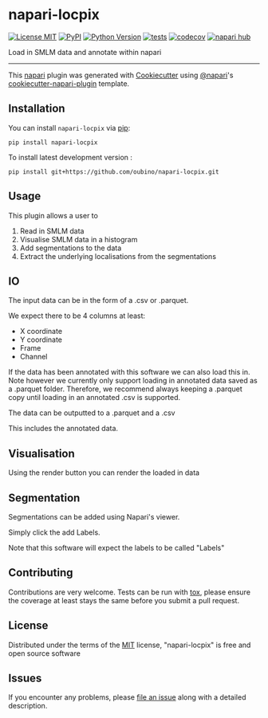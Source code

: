 # napari-locpix

[![License MIT](https://img.shields.io/pypi/l/napari-locpix.svg?color=green)](https://github.com/oubino/napari-locpix/raw/main/LICENSE)
[![PyPI](https://img.shields.io/pypi/v/napari-locpix.svg?color=green)](https://pypi.org/project/napari-locpix)
[![Python Version](https://img.shields.io/pypi/pyversions/napari-locpix.svg?color=green)](https://python.org)
[![tests](https://github.com/oubino/napari-locpix/workflows/tests/badge.svg)](https://github.com/oubino/napari-locpix/actions)
[![codecov](https://codecov.io/gh/oubino/napari-locpix/branch/main/graph/badge.svg)](https://codecov.io/gh/oubino/napari-locpix)
[![napari hub](https://img.shields.io/endpoint?url=https://api.napari-hub.org/shields/napari-locpix)](https://napari-hub.org/plugins/napari-locpix)

Load in SMLM data and annotate within napari

----------------------------------

This [napari] plugin was generated with [Cookiecutter] using [@napari]'s [cookiecutter-napari-plugin] template.

<!--
Don't miss the full getting started guide to set up your new package:
https://github.com/napari/cookiecutter-napari-plugin#getting-started

and review the napari docs for plugin developers:
https://napari.org/stable/plugins/index.html
-->

## Installation

You can install `napari-locpix` via [pip]:

    pip install napari-locpix



To install latest development version :

    pip install git+https://github.com/oubino/napari-locpix.git


## Usage

This plugin allows a user to 

1. Read in SMLM data
2. Visualise SMLM data in a histogram
3. Add segmentations to the data
4. Extract the underlying localisations from the segmentations

## IO

The input data can be in the form of a .csv or .parquet.

We expect there to be 4 columns at least:

* X coordinate
* Y coordinate
* Frame
* Channel

If the data has been annotated with this software we can also load this in.
Note however we currently only support loading in annotated data saved as a .parquet folder.
Therefore, we recommend always keeping a .parquet copy until loading in an annotated .csv
is supported.

The data can be outputted to a .parquet and a .csv

This includes the annotated data.

## Visualisation

Using the render button you can render the loaded in data

## Segmentation

Segmentations can be added using Napari's viewer.

Simply click the add Labels.

Note that this software will expect the labels to be called "Labels"

## Contributing

Contributions are very welcome. Tests can be run with [tox], please ensure
the coverage at least stays the same before you submit a pull request.

## License

Distributed under the terms of the [MIT] license,
"napari-locpix" is free and open source software

## Issues

If you encounter any problems, please [file an issue] along with a detailed description.

[napari]: https://github.com/napari/napari
[Cookiecutter]: https://github.com/audreyr/cookiecutter
[@napari]: https://github.com/napari
[MIT]: http://opensource.org/licenses/MIT
[BSD-3]: http://opensource.org/licenses/BSD-3-Clause
[GNU GPL v3.0]: http://www.gnu.org/licenses/gpl-3.0.txt
[GNU LGPL v3.0]: http://www.gnu.org/licenses/lgpl-3.0.txt
[Apache Software License 2.0]: http://www.apache.org/licenses/LICENSE-2.0
[Mozilla Public License 2.0]: https://www.mozilla.org/media/MPL/2.0/index.txt
[cookiecutter-napari-plugin]: https://github.com/napari/cookiecutter-napari-plugin

[file an issue]: https://github.com/oubino/napari-locpix/issues

[napari]: https://github.com/napari/napari
[tox]: https://tox.readthedocs.io/en/latest/
[pip]: https://pypi.org/project/pip/
[PyPI]: https://pypi.org/
